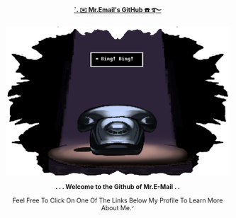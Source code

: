 **<p align="middle"><ins>`. ✉️ Mr.Email's GitHub ☎️ ࿐</ins></p>**

 ![alt text](https://github.com/MrE-mail/Mr.E-Mail/blob/d8a49dc4e7e7b6d6c75e4e4e7b59ed5e29cc1e84/IMG_9822.png)

**<p align="middle">. . . Welcome to the Github of Mr.E-Mail . .</p>**



<p align="middle">Feel Free To Click On One Of The Links Below My Profile To Learn More About Me.ᐟ</p>
<!--
**FancyRetro/FancyRetro** is a ✨ _special_ ✨ repository because its `README.md` (this file) appears on your GitHub profile.


